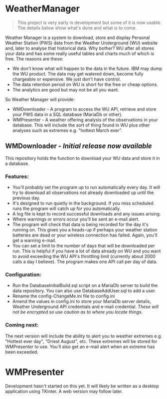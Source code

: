 # WeatherManager

>
>This project is very early in development but some of it is now usable. The details below show what's done and what 
> is to come.

Weather Manager is a system to download, store and display Personal Weather Station (PWS) data from the 
Weather Underground (WU) website and, later to analyse that historical data. Why bother? WU after all stores your data and has some really useful tables and charts much of which is free. The reasons are these:

- We don't know what will happen to the data in the future. IBM may dump the WU product. The data may get watered 
  down, become fully chargeable or expensive. We just don't have control.
- The data retention period on WU is short for the free or cheap options. 
- The analytics are good but may not be all you want.

So Weather Manager will provide:

- WMDownloader - A program to access the WU API, retrieve and store your PWS data in a SQL database (MariaDb or other).
- WMPresenter - A weather offering analysis of the observations in your database. This will include the sort of 
  thing found in WU plus other analyses such as extremes e.g. "hottest March ever".

## WMDownloader - *Initial release now available*

This repository holds the function to download your WU data and store it in a database.

### Features:

- You'll probably set the program up to run automatically every day. It will try to download all observations not 
  already downloaded up until the previous day.
- It's designed to run quietly in the background. 
  If you miss scheduled runs the program will catch up for you automatically.
- A log file is kept to record successful downloads and any issues arising.
- Where warnings or errors occur you'll be sent an e-mail alert.
- The program will check that data is being recorded for the day it's running on. This gives you a heads-up if 
  perhaps your weather station batteries are dead or your wireless connection has failed. Again, you'll get a 
  warning e-mail.
- You can set a limit to the number of days that will be downloaded per run. This is helpful if you have a lot of 
  data already on WU and you want to avoid exceeding the WU API's throttling limit (currently about 2000 calls a day 
  I believe). The program makes one API call per day of data.

### Configuration:

- Run the DatabaseInitialBuild.sql script on a MariaDb server to build the data repository. You can also use 
  DatabaseAddUser.sql to add a user.
- Rename the config-ChangeMe.ini file to config.ini
- Amend the values in config.ini to store your MariaDb server details, Weather Underground API credentials and 
  e-mail credential. *These will not be encrypted so use caution as to where you locate things.*

### Coming next:

The next version will include the ability to alert you to weather extremes e.g. "Hottest ever day", "Driest August", 
etc. These extremes will be stored for WMPresenter to use. You'll also get an e-mail alert when an extreme has 
been exceeded.


# WMPresenter

Development hasn't started on this yet. It will likely be written as a desktop application using TKinter. A web 
version may follow later. 